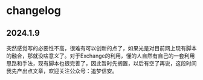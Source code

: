 # changelog  
## 2024.1.9  
突然感觉写的必要性不高，很难有可以创新的点了，如果光是对目前网上现有脚本的融合，那就没啥意义了。对于Exchange的利用，懂的人自然有自己的一套利用思路和手法，现有脚本也很完善了，因此暂时先搁置，以后有空了再说，这段时间我先产出点文章，欢迎关注公众号：追梦信安。
